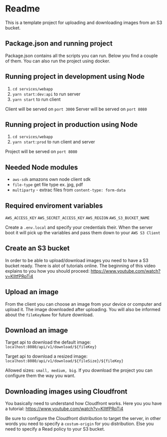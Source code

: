 # Readme

This is a template project for uploading and downloading images from an S3 bucket.

## Package.json and running project

Package.json contains all the scripts you can run. Below you find a couple of them. You can also run the project using docker.

## Running project in development using Node

1. `cd services/webapp`
2. `yarn start:dev:api` to run server
3. `yarn start` to run client

Client will be served on `port 3000`
Server will be served on `port 8080`

## Running project in production using Node

1. `cd services/webapp`
2. `yarn start:prod` to run client and server

Project will be served on `port 8080`

## Needed Node modules

- `aws-sdk` amazons own node client sdk
- `file-type` get file type ex. jpg, pdf
- `multiparty` - extrac files from `content-type: form-data`

## Required enviroment variables

`AWS_ACCESS_KEY`
`AWS_SECRET_ACCESS_KEY`
`AWS_REGION`
`AWS_S3_BUCKET_NAME`

Create a `.env.local` and specify your credentials their. When the server boot it will pick up the variables and pass them down to your `AWS S3 Client`

## Create an S3 bucket

In order to be able to upload/download images you need to have a S3 bucket ready. There is alot of tutorials online. The beginning of this video explains to you how you should proceed: https://www.youtube.com/watch?v=KIltfPRpTi4

## Upload an image 

From the client you can choose an image from your device or computer and upload it. The image downloaded after uploading. You will also be informed about the `fileKeyName` for future download.

## Download an image

Target api to download the default image: `localhost:8080/api/v1/download/${fileKey}`

Target api to download a resized image: `localhost:8080/api/v1/download/${fileSize}/${fileKey}`

Allowed sizes: `small, medium, big`. If you download the project you can configure them the way you want.

## Downloading images using Cloudfront

You basically need to understand how Cloudfront works. Here you you have a tutorial: https://www.youtube.com/watch?v=KIltfPRpTi4

Be sure to configure the Cloudfront distribution to target the server, in other words you need to specify a `costum-origin` for you distribution. Else you need to specify a Read policy to your S3 bucket.